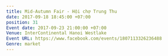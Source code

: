```yaml
---
title: Mid-Autumn Fair - Hội chợ Trung Thu
date: 2017-09-18 18:45:00 +07:00
position: 31
Event date: 2017-09-23 21:00:00 +07:00
Venue: InterContinental Hanoi Westlake
Event URL: https://www.facebook.com/events/1807113326236488
Genre: market
---
```


